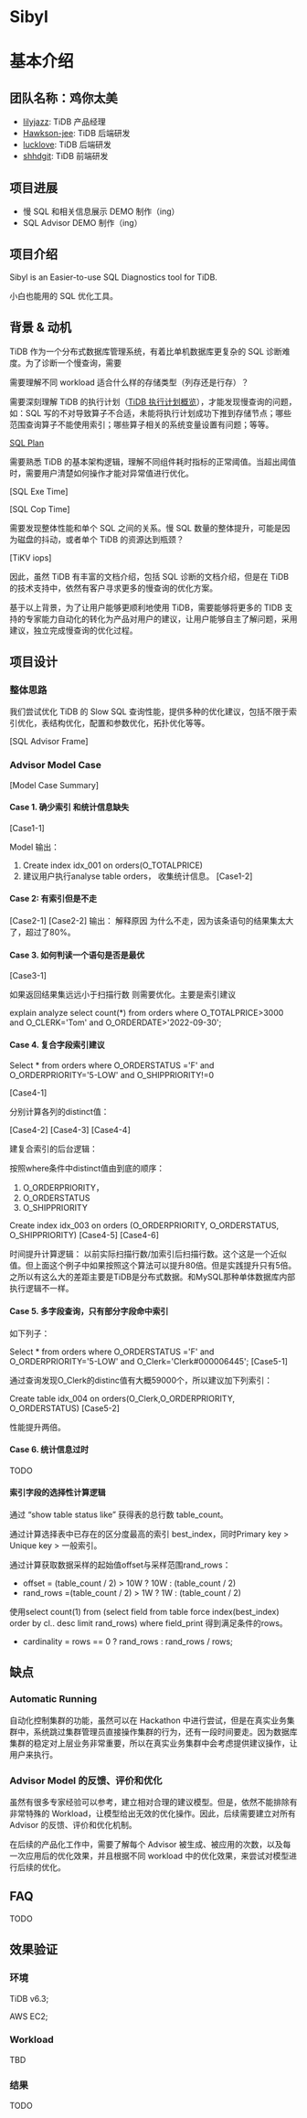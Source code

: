 # Sibyl

# 基本介绍

## 团队名称：鸡你太美
- [lilyjazz](https://github.com/lilyjazz): TiDB 产品经理
- [Hawkson-jee](https://github.com/Hawkson-jee): TiDB 后端研发
- [lucklove](https://github.com/lucklove): TiDB 后端研发
- [shhdgit](https://github.com/shhdgit): TiDB 前端研发

## 项目进展
- 慢 SQL 和相关信息展示 DEMO 制作（ing）
- SQL Advisor DEMO 制作（ing）

## 项目介绍
Sibyl is an Easier-to-use SQL Diagnostics tool for TiDB. 

小白也能用的 SQL 优化工具。
## 背景 & 动机
TiDB 作为一个分布式数据库管理系统，有着比单机数据库更复杂的 SQL 诊断难度。为了诊断一个慢查询，需要

需要理解不同 workload 适合什么样的存储类型（列存还是行存）？

需要深刻理解 TiDB 的执行计划（[TiDB 执行计划概览](https://docs.pingcap.com/zh/tidb/v6.3/explain-overview)），才能发现慢查询的问题，如：SQL 写的不对导致算子不合适，未能将执行计划成功下推到存储节点；哪些范围查询算子不能使用索引；哪些算子相关的系统变量设置有问题；等等。

[SQL Plan]()

需要熟悉 TiDB 的基本架构逻辑，理解不同组件耗时指标的正常阈值。当超出阈值时，需要用户清楚如何操作才能对异常值进行优化。

[SQL Exe Time]

[SQL Cop Time]

需要发现整体性能和单个 SQL 之间的关系。慢 SQL 数量的整体提升，可能是因为磁盘的抖动，或者单个 TiDB 的资源达到瓶颈？

[TiKV iops]

因此，虽然 TiDB 有丰富的文档介绍，包括 SQL 诊断的文档介绍，但是在 TiDB 的技术支持中，依然有客户寻求更多的慢查询的优化方案。

基于以上背景，为了让用户能够更顺利地使用 TiDB，需要能够将更多的 TIDB 支持的专家能力自动化的转化为产品对用户的建议，让用户能够自主了解问题，采用建议，独立完成慢查询的优化过程。

## 项目设计

### 整体思路
我们尝试优化 TiDB 的 Slow SQL 查询性能，提供多种的优化建议，包括不限于索引优化，表结构优化，配置和参数优化，拓扑优化等等。

[SQL Advisor Frame]

### Advisor Model Case
[Model Case Summary]

####  Case 1. 确少索引 和统计信息缺失
[Case1-1]

Model 输出：
1. Create index  idx_001 on orders(O_TOTALPRICE)
2. 建议用户执行analyse table orders， 收集统计信息。
[Case1-2]

#### Case 2: 有索引但是不走
[Case2-1]
[Case2-2]
输出： 解释原因 为什么不走，因为该条语句的结果集太大了，超过了80%。

#### Case 3. 如何判读一个语句是否是最优

[Case3-1]

如果返回结果集远远小于扫描行数 则需要优化。主要是索引建议

explain analyze select count(*) from orders where O_TOTALPRICE>3000 and O_CLERK='Tom' and O_ORDERDATE>'2022-09-30';

#### Case 4. 复合字段索引建议
Select * from orders where O_ORDERSTATUS ='F' and  O_ORDERPRIORITY='5-LOW' and O_SHIPPRIORITY!=0

[Case4-1]

分别计算各列的distinct值：

[Case4-2]
[Case4-3]
[Case4-4]

建复合索引的后台逻辑：

按照where条件中distinct值由到底的顺序：
1. O_ORDERPRIORITY，
2. O_ORDERSTATUS
3. O_SHIPPRIORITY

Create index idx_003 on orders (O_ORDERPRIORITY, O_ORDERSTATUS, O_SHIPPRIORITY)
[Case4-5]
[Case4-6]

时间提升计算逻辑： 以前实际扫描行数/加索引后扫描行数。这个这是一个近似值。但上面这个例子中如果按照这个算法可以提升80倍。但是实践提升只有5倍。之所以有这么大的差距主要是TiDB是分布式数据。和MySQL那种单体数据库内部执行逻辑不一样。

#### Case 5. 多字段查询，只有部分字段命中索引
如下列子：

Select * from orders where O_ORDERSTATUS ='F' and  O_ORDERPRIORITY='5-LOW' and O_Clerk='Clerk#000006445';
[Case5-1]

通过查询发现O_Clerk的distinc值有大概59000个，所以建议加下列索引：

Create table idx_004 on orders(O_Clerk,O_ORDERPRIORITY, O_ORDERSTATUS)
[Case5-2]

性能提升两倍。

#### Case 6. 统计信息过时
TODO

#### 索引字段的选择性计算逻辑
通过 “show table status like” 获得表的总行数 table_count。

通过计算选择表中已存在的区分度最高的索引 best_index，同时Primary key > Unique key > 一般索引。

通过计算获取数据采样的起始值offset与采样范围rand_rows：
- offset = (table_count / 2) > 10W ? 10W : (table_count / 2)
- rand_rows =(table_count / 2) > 1W ? 1W : (table_count / 2)

使用select count(1) from (select field from table force index(best_index) order by cl.. desc limit rand_rows) where field_print 得到满足条件的rows。
- cardinality = rows == 0 ? rand_rows : rand_rows / rows;

## 缺点

### Automatic Running
自动化控制集群的功能，虽然可以在 Hackathon 中进行尝试，但是在真实业务集群中，系统跳过集群管理员直接操作集群的行为，还有一段时间要走。因为数据库集群的稳定对上层业务非常重要，所以在真实业务集群中会考虑提供建议操作，让用户来执行。

### Advisor Model 的反馈、评价和优化
虽然有很多专家经验可以参考，建立相对合理的建议模型。但是，依然不能排除有非常特殊的 Workload，让模型给出无效的优化操作。因此，后续需要建立对所有 Advisor 的反馈、评价和优化机制。

在后续的产品化工作中，需要了解每个 Advisor 被生成、被应用的次数，以及每一次应用后的优化效果，并且根据不同 workload 中的优化效果，来尝试对模型进行后续的优化。

## FAQ
TODO

## 效果验证

### 环境
TiDB v6.3;

AWS EC2;

### Workload
TBD

### 结果
TODO
